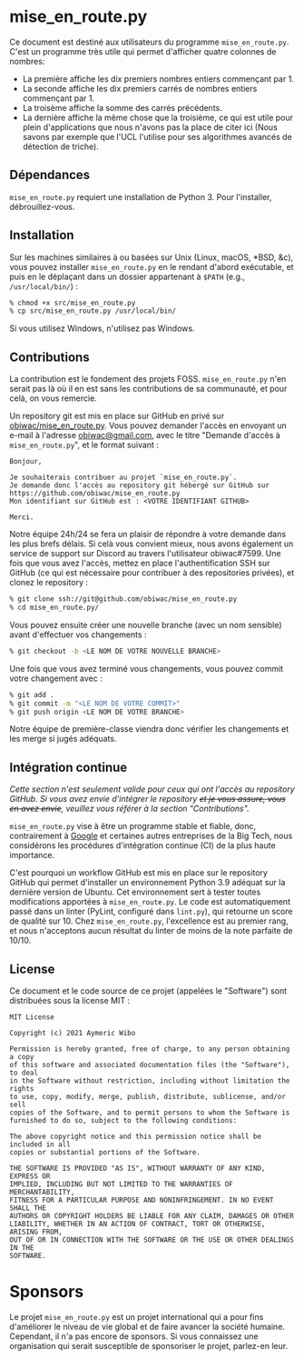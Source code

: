 # mise_en_route.py

Ce document est destiné aux utilisateurs du programme `mise_en_route.py`.
C'est un programme très utile qui permet d'afficher quatre colonnes de nombres:

- La première affiche les dix premiers nombres entiers commençant par 1.
- La seconde affiche les dix premiers carrés de nombres entiers commençant par 1.
- La troisème affiche la somme des carrés précédents.
- La dernière affiche la même chose que la troisième, ce qui est utile pour plein d'applications que nous n'avons pas la place de citer ici (Nous savons par exemple que l'UCL l'utilise pour ses algorithmes avancés de détection de triche).

## Dépendances

`mise_en_route.py` requiert une installation de Python 3.
Pour l'installer, débrouillez-vous.

## Installation

Sur les machines similaires à ou basées sur Unix (Linux, macOS, *BSD, &c), vous pouvez installer `mise_en_route.py` en le rendant d'abord exécutable, et puis en le déplaçant dans un dossier appartenant à `$PATH` (e.g., `/usr/local/bin/`) :

```sh
% chmod +x src/mise_en_route.py
% cp src/mise_en_route.py /usr/local/bin/
```

Si vous utilisez Windows, n'utilisez pas Windows.

## Contributions

La contribution est le fondement des projets FOSS.
`mise_en_route.py` n'en serait pas là où il en est sans les contributions de sa communauté, et pour celà, on vous remercie.

Un repository git est mis en place sur GitHub en privé sur [obiwac/mise_en_route.py](https://github.com/obiwac/mise_en_route.py). Vous pouvez demander l'accès en envoyant un e-mail à l'adresse obiwac@gmail.com, avec le titre "Demande d'accès à `mise_en_route.py`", et le format suivant :

```
Bonjour,

Je souhaiterais contribuer au projet `mise_en_route.py`.
Je demande donc l'accès au repository git hébergé sur GitHub sur https://github.com/obiwac/mise_en_route.py
Mon identifiant sur GitHub est : <VOTRE IDENTIFIANT GITHUB>

Merci.
```

Notre équipe 24h/24 se fera un plaisir de répondre à votre demande dans les plus brefs délais.
Si celà vous convient mieux, nous avons également un service de support sur Discord au travers l'utilisateur obiwac#7599.
Une fois que vous avez l'accès, mettez en place l'authentification SSH sur GitHub (ce qui est nécessaire pour contribuer à des repositories privées), et clonez le repository :

```sh
% git clone ssh://git@github.com/obiwac/mise_en_route.py
% cd mise_en_route.py/
```

Vous pouvez ensuite créer une nouvelle branche (avec un nom sensible) avant d'effectuer vos changements :

```sh
% git checkout -b <LE NOM DE VOTRE NOUVELLE BRANCHE>
```

Une fois que vous avez terminé vous changements, vous pouvez commit votre changement avec :

```sh
% git add .
% git commit -m "<LE NOM DE VOTRE COMMIT>"
% git push origin <LE NOM DE VOTRE BRANCHE>
```

Notre équipe de première-classe viendra donc vérifier les changements et les merge si jugés adéquats.

## Intégration continue

*Cette section n'est seulement valide pour ceux qui ont l'accès au repository GitHub.*
*Si vous avez envie d'intégrer le repository ~~et je vous assure, vous en avez envie~~, veuillez vous référer à la section "Contributions".*

`mise_en_route.py` vise à être un programme stable et fiable, donc, contrairement à [Google](https://static.googleusercontent.com/media/www.google.com/en//appsstatus/dashboard/ir/fw6156fs1panucr.pdf) et certaines autres entreprises de la Big Tech, nous considérons les procédures d'intégration continue (CI) de la plus haute importance.

C'est pourquoi un workflow GitHub est mis en place sur le repository GitHub qui permet d'installer un environnement Python 3.9 adéquat sur la dernière version de Ubuntu.
Cet environnement sert à tester toutes modifications apportées à `mise_en_route.py`.
Le code est automatiquement passé dans un linter (PyLint, configuré dans `lint.py`), qui retourne un score de qualité sur 10.
Chez `mise_en_route.py`, l'excellence est au premier rang, et nous n'acceptons aucun résultat du linter de moins de la note parfaite de 10/10.

## License

Ce document et le code source de ce projet (appelées le "Software") sont distribuées sous la license MIT :

```
MIT License

Copyright (c) 2021 Aymeric Wibo

Permission is hereby granted, free of charge, to any person obtaining a copy
of this software and associated documentation files (the "Software"), to deal
in the Software without restriction, including without limitation the rights
to use, copy, modify, merge, publish, distribute, sublicense, and/or sell
copies of the Software, and to permit persons to whom the Software is
furnished to do so, subject to the following conditions:

The above copyright notice and this permission notice shall be included in all
copies or substantial portions of the Software.

THE SOFTWARE IS PROVIDED "AS IS", WITHOUT WARRANTY OF ANY KIND, EXPRESS OR
IMPLIED, INCLUDING BUT NOT LIMITED TO THE WARRANTIES OF MERCHANTABILITY,
FITNESS FOR A PARTICULAR PURPOSE AND NONINFRINGEMENT. IN NO EVENT SHALL THE
AUTHORS OR COPYRIGHT HOLDERS BE LIABLE FOR ANY CLAIM, DAMAGES OR OTHER
LIABILITY, WHETHER IN AN ACTION OF CONTRACT, TORT OR OTHERWISE, ARISING FROM,
OUT OF OR IN CONNECTION WITH THE SOFTWARE OR THE USE OR OTHER DEALINGS IN THE
SOFTWARE.
```

# Sponsors

Le projet `mise_en_route.py` est un projet international qui a pour fins d'améliorer le niveau de vie global et de faire avancer la société humaine.
Cependant, il n'a pas encore de sponsors.
Si vous connaissez une organisation qui serait susceptible de sponsoriser le projet, parlez-en leur.
